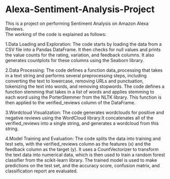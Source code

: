# Alexa-Sentiment-Analysis-Project
This is a project on performing Sentiment Analysis on Amazon Alexa Reviews.  
The working of the code is explained as follows:  
  
1.Data Loading and Exploration: The code starts by loading the data from a CSV file into a Pandas DataFrame. It then checks for null values and prints the value counts for the rating, variation, and feedback columns. It also generates countplots for these columns using the Seaborn library.  
  
2.Data Processing: The code defines a function data_processing that takes in a text string and performs several preprocessing steps, including converting the text to lowercase, removing URLs and punctuation, tokenizing the text into words, and removing stopwords. The code defines a function stemming that takes in a list of words and applies stemming to each word using the PorterStemmer from the NLTK library. This function is then applied to the verified_reviews column of the DataFrame.
  
3.Wordcloud Visualization: The code generates wordclouds for positive and negative reviews using the WordCloud library.It concatenates all of the verified_reviews into a single string, and generates a wordcloud from this string.  
  
4.Model Training and Evaluation: The code splits the data into training and test sets, with the verified_reviews column as the features (x) and the feedback column as the target (y). It uses a CountVectorizer to transform the text data into numerical data, which is then used to train a random forest classifier from the scikit-learn library. The trained model is used to make predictions on the test set, and the accuracy score, confusion matrix, and classification report are evaluated.  
